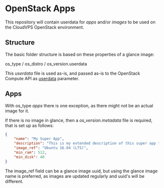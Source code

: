 # OpenStack Apps

This repository will contain userdata for *apps* and/or *images* to be used on the CloudVPS OpenStack environment.

## Structure

The basic folder structure is based on these properties of a glance image:

os_type / os_distro / os_version.userdata

This *userdata* file is used as-is, and passed as-is to the OpenStack Compute API as [userdata](https://docs.openstack.org/nova/latest/user/user-data.html) parameter.

## Apps
With os_type *apps* there is one exception, as there might not be an actual image for it.

If there is no image in glance, then a *os_version.metadata* file is required, that is set up as follows:

```json
{
    "name": "My Super App",
    "description": "This is my extended description of this super app that i've developed",
    "image_ref": "Ubuntu 16.04 (LTS)",
    "min_ram": 512,
    "min_disk": 40
}
```

The image_ref field can be a glance image uuid, but using the glance image name is preferred, as images are updated regularly and uuid's will be different.
